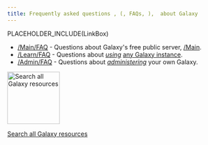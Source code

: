 ```yaml
---
title: Frequently asked questions , (, FAQs, ),  about Galaxy
---
```

PLACEHOLDER_INCLUDE(LinkBox)


* [/Main/FAQ](/Main/FAQ) - Questions about Galaxy's free public server, [/Main](/Main).
* [/Learn/FAQ](/Learn/FAQ) - Questions about *[using](/Learn)* [any Galaxy instance](/BigPicture/Choices).
* [/Admin/FAQ](/Admin/FAQ) - Questions about *[administering](/Admin)* your own Galaxy.

<div class='center'>
<a href='http://galaxyproject.org/search/'><img src='/Images/Logos/GalaxyWebSearch.png' alt='Search all Galaxy resources' width="120" /></a>

[Search all Galaxy resources](http://galaxyproject.org/search/getgalaxy)
</div>
